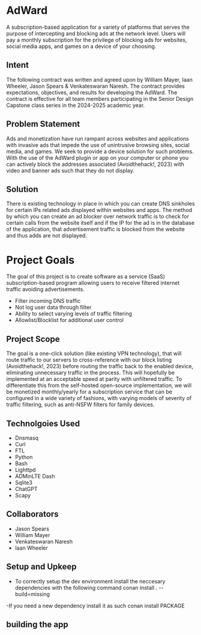 # AdWard
A subscription-based application for a variety of platforms that serves the purpose of intercepting and blocking ads at the network level. Users will pay a monthly subscription for the privilege of blocking ads for websites, social media apps, and games on a device of your choosing.  

## Intent 
The following contract was written and agreed upon by William Mayer, Iaan Wheeler, Jason Spears & Venkateswaran Naresh. The contract provides expectations, objectives, and results for developing the AdWard.
The contract is effective for all team members participating in the Senior Design Capstone class series in the 2024-2025 academic year.

## Problem Statement
Ads and monetization have run rampant across websites and applications with invasive ads that impede the use of unintrusive browsing sites, social media, and games. We seek to provide a device solution for such problems. With the use of the AdWard plugin or app on your computer or phone you can actively block the addresses associated (Avoidthehack!, 2023) with video and banner ads such that they do not display.

## Solution
There is existing technology in place in which you can create DNS sinkholes for certain IPs related ads displayed within websites and apps. The method by which you can create an ad blocker over network traffic is to check for certain calls from the website itself and if the IP for the ad is in the database of the application, that advertisement traffic is blocked from the website and thus adds are not displayed.

# Project Goals
The goal of this project is to create software as a service (SaaS) subscription-based program allowing users to receive filtered internet traffic avoiding advertisements. 

- Filter incoming DNS traffic 
- Not log user data through filter 
- Ability to select varying levels of traffic filtering
- Allowlist/Blocklist for additional user control

## Project Scope
The goal is a one-click solution (like existing VPN technology), that will route traffic to our servers to cross-reference with our block listing (Avoidthehack!, 2023) before routing the traffic back to the enabled device, eliminating unnecessary traffic in the process. This will hopefully be implemented at an acceptable speed at parity with unfiltered traffic. To differentiate this from the self-hosted open-source implementation, we will be monetized monthly/yearly for a subscription service that can be configured in a wide variety of fashions, with varying models of severity of traffic filtering, such as anti-NSFW filters for family devices.

## Technolgoies Used
- Dnsmasq 
- Curl 
- FTL
- Python
- Bash
- Lighttpd
- ADMinLTE Dash
- Sqlite3
- ChatGPT
- Scapy 

## Collaborators
- Jason Spears 
- William Mayer
- Venkateswaran Naresh
- Iaan Wheeler

## Setup and Upkeep

- To correctly setup the dev environment install the neccesary dependencies with the following command 
conan install . --build=missing

-If you need a new dependency install it as such
conan install PACKAGE

## building the app 
